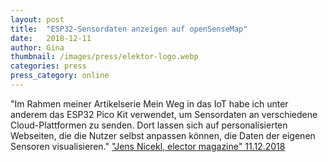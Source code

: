 ```yaml
---
layout: post
title:  "ESP32-Sensordaten anzeigen auf openSenseMap"
date:   2018-12-11 
author: Gina
thumbnail: /images/press/elektor-logo.webp
categories: press
press_category: online
---
```

"Im Rahmen meiner Artikelserie Mein Weg in das IoT habe ich unter anderem das ESP32 Pico Kit verwendet, um Sensordaten an verschiedene Cloud-Plattformen zu senden. Dort lassen sich auf personalisierten Webseiten, die die Nutzer selbst anpassen können, die Daten der eigenen Sensoren visualisieren." 
<a href="https://www.elektormagazine.de/news/esp32-sensordaten-anzeigen-auf-opensensemap" target="_blank">"Jens Nicekl, elector magazine" 11.12.2018</a>
